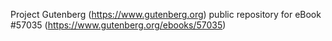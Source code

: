 Project Gutenberg (https://www.gutenberg.org) public repository for
eBook #57035 (https://www.gutenberg.org/ebooks/57035)
